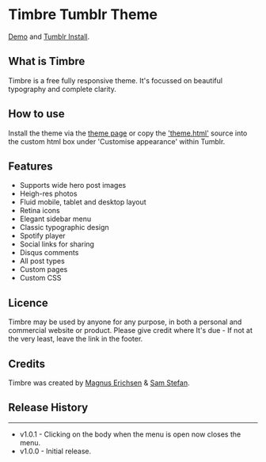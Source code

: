 # Timbre Tumblr Theme

[Demo](http://timbretheme.tumblr.com/) and
[Tumblr Install](https://www.tumblr.com/theme/37845).

## What is Timbre

Timbre is a free fully responsive theme. It's focussed on beautiful typography and complete clarity.

## How to use

Install the theme via the [theme page](https://www.tumblr.com/theme/37845) or copy the ['theme.html'](https://github.com/CoSnap/Timbre/blob/master/theme.html) source into the custom html box under 'Customise appearance' within Tumblr.

## Features

* Supports wide hero post images
* Heigh-res photos
* Fluid mobile, tablet and desktop layout
* Retina icons
* Elegant sidebar menu
* Classic typographic design
* Spotify player
* Social links for sharing
* Disqus comments
* All post types
* Custom pages
* Custom CSS

## Licence

Timbre may be used by anyone for any purpose, in both a personal and commercial website or product. Please give credit where It's due - If not at the very least, leave the link in the footer.

## Credits

Timbre was created by [Magnus Erichsen](https://dribbble.com/Magsderich) & [Sam Stefan](http://samstefan.co.uk).

## Release History
---

* v1.0.1 - Clicking on the body when the menu is open now closes the menu.
* v1.0.0 - Initial release.